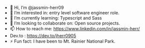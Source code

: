 - 👋 Hi, I’m @jassmin-herr09
- 👀 I’m interested in: entry level software engineer role.
- 🌱 I’m currently learning: Typescript and Sass
- 💞️ I’m looking to collaborate on: Open source projects.
- 📫 How to reach me: https://www.linkedin.com/in/jassmin-herr/
-  Dev.to :  https://dev.to/jherr0905
-  ⚡ Fun fact: I have been to Mt. Rainier National Park.

<!---
jassmin-herr09/jassmin-herr09 is a ✨ special ✨ repository because its `README.md` (this file) appears on your GitHub profile.
You can click the Preview link to take a look at your changes.
--->
